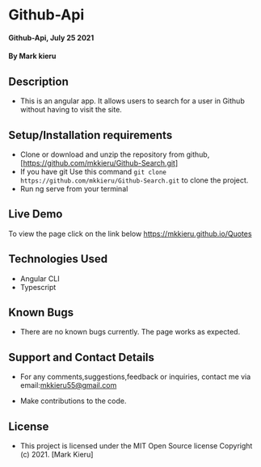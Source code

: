 # Github-Api
#### Github-Api, July 25 2021
#### By **Mark kieru**

## Description
- This is an angular app. It allows users to search for a user in Github without having to visit the site.

## Setup/Installation requirements

- Clone  or download and unzip the repository from github,[https://github.com/mkkieru/Github-Search.git]
- If you have git Use this command `git clone https://github.com/mkkieru/Github-Search.git` to clone the project.
- Run ng serve from your terminal

## Live Demo
To view the page click on the link below
https://mkkieru.github.io/Quotes

## Technologies Used
- Angular CLI
- Typescript

## Known Bugs
- There are no known bugs currently. The page works as expected.

## Support and Contact Details
- For any comments,suggestions,feedback or inquiries, contact me via email:mkkieru55@gmail.com

- Make contributions to the code.

## License
- This project is licensed under the MIT Open Source license Copyright (c) 2021. [Mark Kieru]